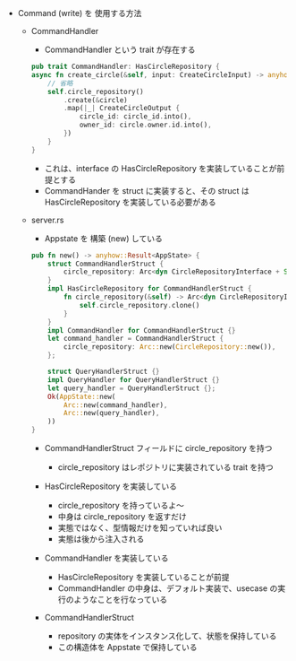 - Command (write) を 使用する方法
    - CommandHandler
        - CommandHandler という trait が存在する
        ```rust
        pub trait CommandHandler: HasCircleRepository {
        async fn create_circle(&self, input: CreateCircleInput) -> anyhow::Result<CreateCircleOutput> {
            // 省略
            self.circle_repository()
                .create(&circle)
                .map(|_| CreateCircleOutput {
                    circle_id: circle_id.into(),
                    owner_id: circle.owner.id.into(),
                })
            }
        }
        ```
        - これは、interface の HasCircleRepository を実装していることが前提とする
        - CommandHander を struct に実装すると、その struct は HasCircleRepository を実装している必要がある

    - server.rs
        - Appstate を 構築 (new) している
        ```rust
        pub fn new() -> anyhow::Result<AppState> {
            struct CommandHandlerStruct {
                circle_repository: Arc<dyn CircleRepositoryInterface + Send + Sync>,
            }
            impl HasCircleRepository for CommandHandlerStruct {
                fn circle_repository(&self) -> Arc<dyn CircleRepositoryInterface + Send + Sync> {
                    self.circle_repository.clone()
                }
            }
            impl CommandHandler for CommandHandlerStruct {}
            let command_handler = CommandHandlerStruct {
                circle_repository: Arc::new(CircleRepository::new()),
            };

            struct QueryHandlerStruct {}
            impl QueryHandler for QueryHandlerStruct {}
            let query_handler = QueryHandlerStruct {};
            Ok(AppState::new(
                Arc::new(command_handler),
                Arc::new(query_handler),
            ))
        }
        ```
        - CommandHandlerStruct フィールドに circle_repository を持つ
            - circle_repository はレポジトリに実装されている trait を持つ
        - HasCircleRepository を実装している
            - circle_repository を持っているよ〜
            - 中身は circle_repository を返すだけ
            - 実態ではなく、型情報だけを知っていれば良い
            - 実態は後から注入される

        - CommandHandler を実装している
            - HasCircleRepository を実装していることが前提
            - CommandHandler の中身は、デフォルト実装で、usecase の実行のようなことを行なっている

        - CommandHandlerStruct
            - repository の実体をインスタンス化して、状態を保持している
            - この構造体を Appstate で保持している



